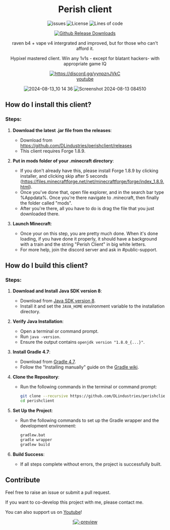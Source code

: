 <div align="center">
  
# Perish client
<p align="center">
    <img src="https://img.shields.io/github/issues/DLindustries/perishclient?style=flat" alt="issues">
    <img src="https://img.shields.io/badge/license-GPLV3-green" alt="License">
    <img src="https://tokei.rs/b1/github/DLindustries/perishclient?category=code&style=flat" alt="Lines of code">
</p>

[![Github Release Downloads](https://img.shields.io/github/downloads/DLindustries/perishclient/total?label=Github%20Release%20Downloads&style=flat-square)](https://github.com/DLindustries/perishclient/releases)


raven b4 + vape v4 intergrated and improved, but for those who can't afford it.

Hypixel mastered client. Win any 1v1s - except for blatant hackers- with appropriate game IQ

<a href="https://discord.gg/yynpznJVkC"><img src="https://invidget.switchblade.xyz/yynpznJVkC" alt="https://discord.gg/yynpznJVkC"/></a><br>
[youtube](youtube.com/@quoly)

![2024-08-13_10 14 36](https://github.com/user-attachments/assets/38c968d5-dc7c-4beb-bb7a-4d090a8cd781)
![Screenshot 2024-08-13 084510](https://github.com/user-attachments/assets/4bf9190c-3d28-4a90-ad9f-5adaccfb48ea)

</div>

## How do I install this client?

### Steps:

1. **Download the latest .jar file from the releases**:
   - Download from https://github.com/DLindustries/perishclient/releases
   - This client requires Forge 1.8.9.

2. **Put in mods folder of your .minecraft directory**:
   - If you don't already have this, please install Forge 1.8.9 by clicking installer, and clicking skip after 5 seconds (https://files.minecraftforge.net/net/minecraftforge/forge/index_1.8.9.html).
   - Once you've done that, open file explorer, and in the search bar type %Appdata%. Once you're there navigate to .minecraft, then finally the folder called "mods".
   - After you're there, all you have to do is drag the file that you just downloaded there.

3. **Launch Minecraft**:
   - Once your on this step, you are pretty much done. When it's done loading, if you have done it properly, it should have a background with a train and the string "Perish Client" in big white letters.
   - For more help, join the discord server and ask in #public-support.

## How do I build this client?

### Steps:

1. **Download and Install Java SDK version 8**:
   - Download from [Java SDK version 8](https://adoptium.net/en-GB/temurin/releases/?version=8).
   - Install it and set the `JAVA_HOME` environment variable to the installation directory.

2. **Verify Java Installation**:
   - Open a terminal or command prompt.
   - Run `java -version`.
   - Ensure the output contains `openjdk version "1.8.0_{...}"`.

3. **Install Gradle 4.7**:
   - Download from [Gradle 4.7](https://gradle.org/next-steps/?version=4.7&format=bin).
   - Follow the "Installing manually" guide on the [Gradle wiki](https://gradle.org/install).

4. **Clone the Repository**:
   - Run the following commands in the terminal or command prompt:
     ```bash
     git clone --recursive https://github.com/DLindustries/perishclient.git
     cd perishclient
     ```

5. **Set Up the Project**:
   - Run the following commands to set up the Gradle wrapper and the development environment:
     ```bash
     gradlew.bat
     gradle wrapper
     gradlew build
     ```

6. **Build Success**:
   - If all steps complete without errors, the project is successfully built.


## Contribute
Feel free to raise an issue or submit a pull request.

If you want to co-develop this project with me, please contact me.

You can also support us on [Youtube](https://www.youtube.com/@Quoly)!

<div align="center">

[!![-preview](https://github.com/user-attachments/assets/94d9321d-fc39-4f99-9f0e-593fe977b920)](https://www.youtube.com/@Quoly)
